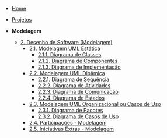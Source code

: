 <!-- docs/_sidebar.md -->

- [Home](/home.md)
- [Projetos](/Projeto/Projeto.md)

- **Modelagem**
  - [2. Desenho de Software (Modelagem)](/Modelagem/2.Modelagem.md)
    - [2.1. Modelagem UML Estática](/Modelagem/ModelagemEstatica/2.1.ModelagemEstatica.md)
      - [2.1.1. Diagrama de Classes](/Modelagem/ModelagemEstatica/DiagramaDeClasses.md)
      - [2.1.2. Diagrama de Componentes](/Modelagem/ModelagemEstatica/DiagramaDeComponentes.md)
      - [2.1.3. Diagrama de Implementação](/Modelagem/ModelagemEstatica/DiagramaImplementacao.md)
    - [2.2. Modelagem UML Dinâmica](/Modelagem/ModelagemDinamica/2.2.ModelagemDinamica.md)
      - [2.2.1. Diagrama de Sequência](/Modelagem/ModelagemDinamica/DiagramaDeSequencia.md)
      - [2.2.2. Diagrama de Atividades](/Modelagem/ModelagemDinamica/DiagramaDeAtividades.md)
      - [2.2.3. Diagrama de Comunicação](/Modelagem/ModelagemDinamica/DiagramaDeComunicacao.md)
      - [2.2.4. Diagrama de Estados](/Modelagem/ModelagemDinamica/DiagramaDeEstados.md)
    - [2.3. Modelagem UML Organizacional ou Casos de Uso](/Modelagem/ModelagemOrganizacional/2.3.ModelagemOrganizacionalCasosDeUso.md)
      - [2.3.1. Diagrama de Pacotes](/Modelagem/ModelagemOrganizacional/DiagramaDePacotes.md)
      - [2.3.2. Diagrama de Casos de Uso](/Modelagem/ModelagemOrganizacional/DiagramaDeCasosDeUso.md)
    - [2.4. Participações - Modelagem](/Modelagem/2.4.ParticipacoesModelagem.md)
    - [2.5. Iniciativas Extras - Modelagem](/Modelagem/2.5.IniciativasExtras.md)

